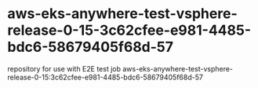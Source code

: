 # aws-eks-anywhere-test-vsphere-release-0-15-3c62cfee-e981-4485-bdc6-58679405f68d-57
repository for use with E2E test job aws-eks-anywhere-test-vsphere-release-0-15:3c62cfee-e981-4485-bdc6-58679405f68d-57
